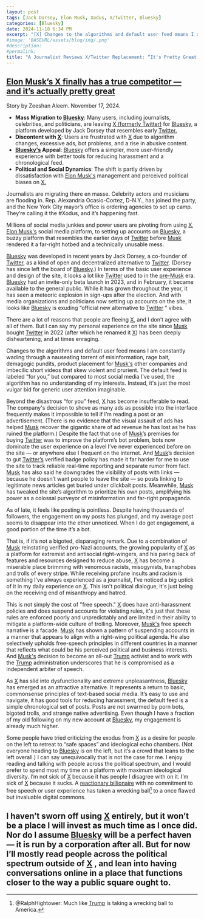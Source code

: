 ```yaml
---
layout: post
tags: [Jack Dorsey, Elon Musk, Xodus, X/Twitter, Bluesky]
categories: [Bluesky]
date: 2024-11-18 6:34 PM
excerpt: "[X] Changes to the algorithms and default user feed means I am constantly wading through a nauseating torrent of misinformation, rage bait, demagogic pundits, product placement for Musk’s other companies and imbecilic short videos that skew violent and prurient. – Zeeshan Aleem"
#image: 'BASEURL/assets/blog/img/.png'
#description:
#permalink:
title: "A Journalist Reviews X/Twitter Replacement: “It's Pretty Great!”"
---
```



## [Elon Musk’s X finally has a true competitor — and it’s actually pretty great](https://www.msnbc.com/opinion/msnbc-opinion/blue-sky-leaving-x-social-twitter-musk-rcna180359)

Story by Zeeshan Aleem. November 17, 2024.

- **Mass Migration to [Bluesky](https://bsky.app/)**: Many users, including journalists, celebrities, and politicians, are leaving [X (formerly Twitter)](https://x.com/) for [Bluesky](https://bsky.app/), a platform developed by Jack Dorsey that resembles early [Twitter.](https://x.com/)
- **Discontent with [X](https://x.com/)**: Users are frustrated with [X](https://x.com/) due to algorithm changes, excessive ads, bot problems, and a rise in abusive content.
- **[Bluesky's](https://bsky.app/) Appeal**: [Bluesky](https://bsky.app/) offers a simpler, more user-friendly experience with better tools for reducing harassment and a chronological feed.
- **Political and Social Dynamics**: The shift is partly driven by dissatisfaction with [Elon Musk's](https://x.com/elonmusk) management and perceived political biases on [X.](https://x.com/)

Journalists are migrating there en masse. Celebrity actors and musicians are flooding in. Rep. Alexandria Ocasio-Cortez, D-N.Y., has joined the party, and the New York City mayor’s office is ordering agencies to set up camp. They’re calling it the #Xodus, and it’s happening fast.

Millions of social media junkies and power users are pivoting from using [X](https://x.com/), [Elon Musk's](https://x.com/elonmusk) social media platform, to setting up accounts on [Bluesky](https://bsky.app/), a buzzy platform that resembles the earlier days of [Twitter](https://x.com//) before [Musk](https://x.com/elonmusk) rendered it a far-right hotbed and a technically unusable mess.

[Bluesky](https://bsky.app/) was developed in recent years by Jack Dorsey, a co-founder of [Twitter](https://x.com/), as a kind of open and decentralized alternative to [Twitter](https://x.com/). (Dorsey has since left the board of [Bluesky](https://bsky.app/).) In terms of the basic user experience and design of the site, it looks a lot like [Twitter](https://x.com/) used to in the [pre-Musk](https://x.com/elonmusk) era. [Bluesky](https://bsky.app/) had an invite-only beta launch in 2023, and in February, it became available to the general public. While it has grown throughout the year, it has seen a meteoric explosion in sign-ups after the election. And with media organizations and politicians now setting up accounts on the site, it looks like [Bluesky](https://bsky.app/) is exuding “official new alternative to [Twitter](https://x.com/) ” vibes.

There are a lot of reasons that people are fleeing [X](https://x.com/), and I don’t agree with all of them. But I can say my personal experience on the site since [Musk](https://x.com/elonmusk) bought [Twitter](https://x.com/) in 2022 (after which he renamed it [X](https://x.com)) has been deeply disheartening, and at times enraging.

Changes to the algorithms and default user feed means I am constantly wading through a nauseating torrent of misinformation, rage bait, demagogic pundits, product placement for [Musk's](https://x.com/elonmusk) other companies and imbecilic short videos that skew violent and prurient. The default feed is labeled “for you,” but compared to most social media I’ve used, the algorithm has no understanding of my interests. Instead, it's just the most vulgar bid for generic user attention imaginable.

Beyond the disastrous “for you” feed, [X](https://x.com/) has become insufferable to read. The company's decision to shove as many ads as possible into the interface frequently makes it impossible to tell if I’m reading a post or an advertisement. (There is no evidence that the visual assault of ads has helped [Musk](https://x.com/elonmusk) recover the gigantic share of ad revenue he has lost as he has ruined the platform.) Despite the fact that one of [Musk](https://x.com/elonmusk)’s premises for buying [Twitter](https://x.com/) was to improve the platform’s bot problem, bots now dominate the user experience on a level I’ve never experienced before on the site — or anywhere else I frequent on the internet. And [Musk](https://x.com/elonmusk)’s decision to gut [Twitter’s](https://x.com/) verified badge policy has made it far harder for me to use the site to track reliable real-time reporting and separate rumor from fact. [Musk](https://x.com/elonmusk) has also said he downgrades the visibility of posts with links — because he doesn’t want people to leave the site — so posts linking to legitimate news articles get buried under clickbait posts. Meanwhile, [Musk](https://x.com/elonmusk) has tweaked the site’s algorithm to prioritize his own posts, amplifying his power as a colossal purveyor of misinformation and far-right propaganda.

As of late, it feels like posting is pointless. Despite having thousands of followers, the engagement on my posts has plunged, and my average post seems to disappear into the ether unnoticed. When I do get engagement, a good portion of the time it’s a bot.

That is, if it’s not a bigoted, disparaging remark. Due to a combination of [Musk](https://x.com/elonmusk) reinstating verified pro-Nazi accounts, the growing popularity of [X](https://x.com/) as a platform for extremist and antisocial right-wingers, and his paring back of features and resources designed to reduce abuse, [X](https://x.com/) has become a miserable place brimming with venomous racists, misogynists, transphobes and trolls of every stripe. While receiving profane insults and racism is something I’ve always experienced as a journalist, I’ve noticed a big uptick of it in my daily experience on [X](https://x.com/). This isn't political dialogue, it's just being on the receiving end of misanthropy and hatred.

This is not simply the cost of "free speech." [X](https://x.com/) does have anti-harassment policies and does suspend accounts for violating rules, it's just that these rules are enforced poorly and unpredictably and are limited in their ability to mitigate a platform-wide culture of trolling. Moreover, [Musk's](https://x.com/elonmusk) free speech narrative is a facade. [Musk](https://x.com/elonmusk) has shown a pattern of suspending accounts in a manner that appears to align with a right-wing political agenda. He also selectively upholds free-speech principles in different countries in a manner that reflects what could be his perceived political and business interests. And [Musk's](https://x.com/elonmusk) decision to become an all-out [Trump](https://x.com/realdonaldtrump) activist and to work with the [Trump](https://x.com/realdonaldtrump) administration underscores that he is compromised as a independent arbiter of speech.

As [X](https://x.com/) has slid into dysfunctionality and extreme unpleasantness, [Bluesky](https://bsky.app/) has emerged as an attractive alternative. It represents a return to basic, commonsense principles of text-based social media. It’s easy to use and navigate, it has good tools for reducing harassment, the default feed is a simple chronological set of posts. Posts are not swarmed by porn bots, bigoted trolls, and strange native advertising. Even though I have a fraction of my old following on my new account at [Bluesky](https://bsky.app/), my engagement is already much higher.

Some people have tried criticizing the exodus from [X](https://x.com/) as a desire for people on the left to retreat to “safe spaces” and ideological echo chambers. (Not everyone heading to [Bluesky](https://bsky.app/) is on the left, but it’s a crowd that leans to the left overall.) I can say unequivocally that is not the case for me. I enjoy reading and talking with people across the political spectrum, and I would prefer to spend most my time on a platform with maximum ideological diversity. I’m not sick of [X](https://x.com/) because it has people I disagree with on it. I’m sick of [X](https://x.com/) because it sucks. A [reactionary billionaire](https://x.com/elonmusk) with no commitment to free speech or user experience has taken a wrecking ball[^111] to a once flawed but invaluable digital commons.

[^111]: @RalphHightower: Much like [Trump](https://x.com/realdonaldtrump) is taking a wrecking ball to America. 

I haven’t sworn off using [X](https://x.com/) entirely, but it won’t be a place I will invest as much time as I once did. Nor do I assume [Bluesky](https://bsky.app/) will be a perfect haven — it is run by a corporation after all. But for now I’ll mostly read people across the political spectrum outside of [X](https://x.com/) , and lean into having conversations online in a place that functions closer to the way a public square ought to.
- 
